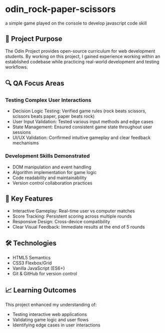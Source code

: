 # odin_rock-paper-scissors
a simple game played on the console to develop javascript code skill

## 🎯 Project Purpose

The Odin Project provides open-source curriculum for web development students. By working on this project, I gained experience working within an established codebase while practicing real-world development and testing workflows.

## 🔍 QA Focus Areas

### Testing Complex User Interactions
- Decision Logic Testing: Verified game rules (rock beats scissors, scissors beats paper, paper beats rock)
- User Input Validation: Tested various input methods and edge cases
- State Management: Ensured consistent game state throughout user sessions
- UI/UX Validation: Confirmed intuitive gameplay and clear feedback mechanisms

### Development Skills Demonstrated
- DOM manipulation and event handling
- Algorithm implementation for game logic
- Code readability and maintainability
- Version control collaboration practices

## 🚀 Key Features

- Interactive Gameplay: Real-time user vs computer matches
- Score Tracking: Persistent scoring across multiple rounds
- Responsive Design: Cross-device compatibility
- Clear Visual Feedback: Immediate results at the end of 5 rounds

## 🛠 Technologies

- HTML5 Semantics
- CSS3 Flexbox/Grid
- Vanilla JavaScript (ES6+)
- Git & GitHub for version control

## 📈 Learning Outcomes

This project enhanced my understanding of:
- Testing interactive web applications
- Validating game logic and user flows
- Identifying edge cases in user interactions


